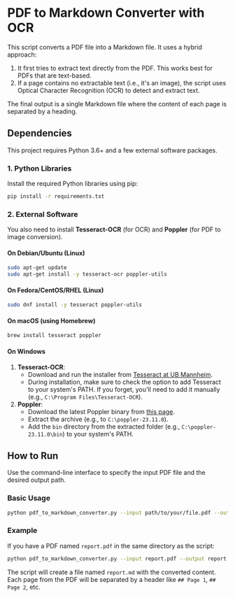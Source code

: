# PDF to Markdown Converter with OCR

This script converts a PDF file into a Markdown file. It uses a hybrid approach:
1.  It first tries to extract text directly from the PDF. This works best for PDFs that are text-based.
2.  If a page contains no extractable text (i.e., it's an image), the script uses Optical Character Recognition (OCR) to detect and extract text.

The final output is a single Markdown file where the content of each page is separated by a heading.

## Dependencies

This project requires Python 3.6+ and a few external software packages.

### 1. Python Libraries

Install the required Python libraries using pip:
```bash
pip install -r requirements.txt
```

### 2. External Software

You also need to install **Tesseract-OCR** (for OCR) and **Poppler** (for PDF to image conversion).

#### On Debian/Ubuntu (Linux)
```bash
sudo apt-get update
sudo apt-get install -y tesseract-ocr poppler-utils
```

#### On Fedora/CentOS/RHEL (Linux)
```bash
sudo dnf install -y tesseract poppler-utils
```

#### On macOS (using Homebrew)
```bash
brew install tesseract poppler
```

#### On Windows
1.  **Tesseract-OCR**:
    *   Download and run the installer from [Tesseract at UB Mannheim](https://github.com/UB-Mannheim/tesseract/wiki).
    *   During installation, make sure to check the option to add Tesseract to your system's PATH. If you forget, you'll need to add it manually (e.g., `C:\Program Files\Tesseract-OCR`).
2.  **Poppler**:
    *   Download the latest Poppler binary from [this page](http://blog.alivate.com.au/poppler-windows/).
    *   Extract the archive (e.g., to `C:\poppler-23.11.0`).
    *   Add the `bin` directory from the extracted folder (e.g., `C:\poppler-23.11.0\bin`) to your system's PATH.

## How to Run

Use the command-line interface to specify the input PDF file and the desired output path.

### Basic Usage

```bash
python pdf_to_markdown_converter.py --input path/to/your/file.pdf --output path/to/your/output.md
```

### Example

If you have a PDF named `report.pdf` in the same directory as the script:

```bash
python pdf_to_markdown_converter.py --input report.pdf --output report.md
```

The script will create a file named `report.md` with the converted content. Each page from the PDF will be separated by a header like `## Page 1`, `## Page 2`, etc.